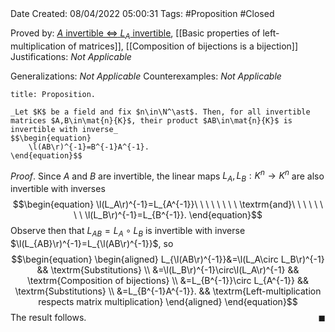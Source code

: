 <br />
<br />

Date Created: 08/04/2022 05:00:31
Tags: #Proposition #Closed

Proved by: [$A$ invertible $\Leftrightarrow$ $L_A$ invertible](Matrix%20invertible%20iff%20left-multiplication%20invertible.md), [[Basic properties of left-multiplication of matrices]], [[Composition of bijections is a bijection]]
Justifications: _Not Applicable_

Generalizations: _Not Applicable_
Counterexamples: _Not Applicable_

``` ad-Proposition
title: Proposition.

_Let $K$ be a field and fix $n\in\N^\ast$. Then, for all invertible matrices $A,B\in\mat{n}{K}$, their product $AB\in\mat{n}{K}$ is invertible with inverse_
$$\begin{equation}
    \l(AB\r)^{-1}=B^{-1}A^{-1}.
\end{equation}$$

```

_Proof_. Since $A$ and $B$ are invertible, the linear maps $L_A,L_B:K^n\to K^n$ are also invertible with inverses
$$\begin{equation}
    \l(L_A\r)^{-1}=L_{A^{-1}}\ \ \ \ \ \ \ \ \textrm{and}\ \ \ \ \ \ \ \ \l(L_B\r)^{-1}=L_{B^{-1}}.
\end{equation}$$
Observe then that $L_{AB}=L_A\circ L_B$ is invertible with inverse $\l(L_{AB}\r)^{-1}=L_{\l(AB\r)^{-1}}$, so
$$\begin{equation}
    \begin{aligned}
        L_{\l(AB\r)^{-1}}&=\l(L_A\circ L_B\r)^{-1} && \textrm{Substitutions} \\
        &=\l(L_B\r)^{-1}\circ\l(L_A\r)^{-1} && \textrm{Composition of bijections} \\
        &=L_{B^{-1}}\circ L_{A^{-1}} && \textrm{Substitutions} \\
        &=L_{B^{-1}A^{-1}}. && \textrm{Left-multiplication respects matrix multiplication}
    \end{aligned}
\end{equation}$$
The result follows.<span style="float:right;">$\blacksquare$</span>
